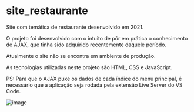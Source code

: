 # site_restaurante
Site com temática de restaurante desenvolvido em 2021.

O projeto foi desenvolvido com o intuito de pôr em prática o conhecimento de AJAX, que tinha sido adquirido recentemente daquele período.

Atualmente o site não se encontra em ambiente de produção.

As tecnologias utilizadas neste projeto são HTML, CSS e JavaScript.

PS: Para que o AJAX puxe os dados de cada índice do menu principal, é necessário que a aplicação seja rodada pela extensão Live Server do VS Code.

![image](https://user-images.githubusercontent.com/87882092/235583416-478e5b08-61b6-4cd4-90c1-d3065adae908.png)
